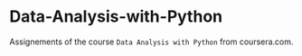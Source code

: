 # Data-Analysis-with-Python
Assignements of the course `Data Analysis with Python` from coursera.com.
